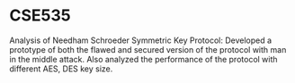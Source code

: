 CSE535
======
Analysis of Needham Schroeder Symmetric Key Protocol: Developed a prototype of both the flawed and secured version of the protocol with man in the middle attack. Also analyzed the performance of the protocol with different AES, DES key size.

